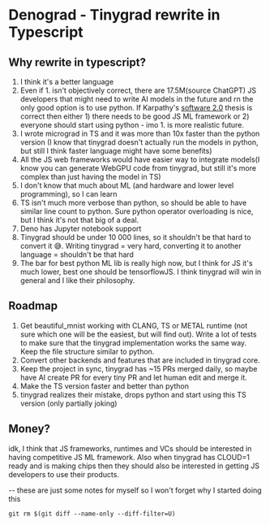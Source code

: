 # Denograd - Tinygrad rewrite in Typescript

## Why rewrite in typescript? 
1. I think it's a better language
2. Even if 1. isn't objectively correct, there are 17.5M(source ChatGPT) JS developers that might need to write AI models in the future and rn the only good option is to use python. If Karpathy's [software 2.0](https://karpathy.medium.com/software-2-0-a64152b37c35) thesis is correct then either 1) there needs to be good JS ML framework or 2) everyone should start using python - imo 1. is more realistic future.
3. I wrote micrograd in TS and it was more than 10x faster than the python version (I know that tinygrad doesn't actually run the models in python, but still I think faster language might have some benefits)
4. All the JS web frameworks would have easier way to integrate models(I know you can generate WebGPU code from tinygrad, but still it's more complex than just having the model in TS)
5. I don't know that much about ML (and hardware and lower level programming), so I can learn
6. TS isn't much more verbose than python, so should be able to have similar line count to python. Sure python operator overloading is nice, but I think it's not that big of a deal.
7. Deno has Jupyter notebook support
8. Tinygrad should be under 10 000 lines, so it shouldn't be that hard to convert it 😅. Writing tinygrad = very hard, converting it to another language = shouldn't be that hard
9. The bar for best python ML lib is really high now, but I think for JS it's much lower, best one should be tensorflowJS. I think tinygrad will win in general and I like their philosophy.

## Roadmap
1. Get beautiful_mnist working with CLANG, TS or METAL runtime (not sure which one will be the easiest, but will find out). Write a lot of tests to make sure that the tinygrad implementation works the same way. Keep the file structure similar to python.
2. Convert other backends and features that are included in tinygrad core.
3. Keep the project in sync, tinygrad has ~15 PRs merged daily, so maybe have AI create PR for every tiny PR and let human edit and merge it.
4. Make the TS version faster and better than python
5. tinygrad realizes their mistake, drops python and start using this TS version (only partially joking)

## Money?
idk, I think that JS frameworks, runtimes and VCs should be interested in having competitive JS ML framework. Also when tinygrad has CLOUD=1 ready and is making chips then they should also be interested in getting JS developers to use their products.

-- these are just some notes for myself so I won't forget why I started doing this

`git rm $(git diff --name-only --diff-filter=U)`